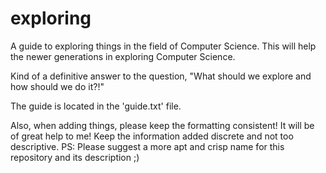 # exploring

A guide to exploring things in the field of Computer Science. This will help the newer generations in exploring Computer Science.

Kind of a definitive answer to the question, "What should we explore and how should we do it?!"

The guide is located in the 'guide.txt' file.

Also, when adding things, please keep the formatting consistent! It will be of great help to me! Keep the information added discrete and not too descriptive.
PS: Please suggest a more apt and crisp name for this repository and its description ;)
